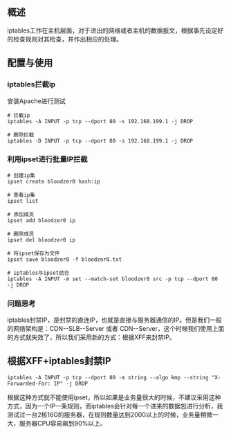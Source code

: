 ## 概述
iptables工作在主机层面，对于进出的网络或者主机的数据报文，根据事先设定好的检查规则对其检查，并作出相应的处理。

## 配置与使用
### iptables拦截ip
安装Apache进行测试

```
# 拦截ip
iptables -A INPUT -p tcp --dport 80 -s 192.168.199.1 -j DROP

# 删除拦截
iptables -D INPUT -p tcp --dport 80 -s 192.168.199.1 -j DROP
```

### 利用ipset进行批量IP拦截
```
# 创建ip集
ipset create bloodzer0 hash:ip

# 查看ip集
ipset list

# 添加成员
ipset add bloodzer0 ip

# 删除成员
ipset del bloodzer0 ip

# 将ipset保存为文件
ipset save bloodzer0 -f bloodzer0.txt

# iptables与ipset结合
iptables -A INPUT -m set --match-set bloodzer0 src -p tcp --dport 80  -j DROP 
```

### 问题思考
iptables封禁IP，是封禁的直连IP，也就是直接与服务器通信的IP。但是我们一般的网络架构是：CDN--SLB--Server 或者 CDN--Server，这个时候我们使用上面的方式就失效了，所以我们采用新的方式：根据XFF来封禁IP。

## 根据XFF+iptables封禁IP
```
iptables -A INPUT -p tcp --dport 80 -m string --algo kmp --string "X-Forwarded-For: IP" -j DROP
```

根据这种方式就不能使用ipset，所以如果是业务量很大的时候，不建议采用这种方式，因为一个IP一条规则，而iptables会针对每一个进来的数据包进行分析，我测试过一台2核16G的服务器，在规则数量达到2000以上的时候，业务量稍微一大，服务器CPU容易飙到90%以上。
